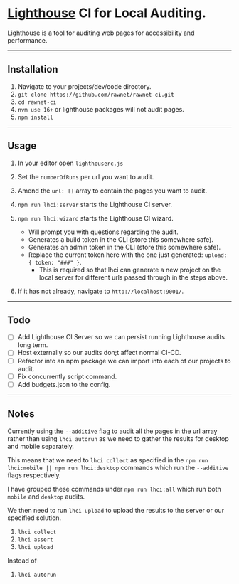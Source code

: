 # [Lighthouse](https://developers.google.com/web/tools/lighthouse/) CI for Local Auditing.
Lighthouse is a tool for auditing web pages for accessibility and performance.

---

## Installation

1. Navigate to your projects/dev/code directory.
1. `git clone https://github.com/rawnet/rawnet-ci.git`
2. `cd rawnet-ci`
3. `nvm use 16+` or lighthouse packages will not audit pages.
4. `npm install`

---

## Usage

1. In your editor open `lighthouserc.js`
2. Set the `numberOfRuns` per url you want to audit.
3. Amend the `url: []` array to contain the pages you want to audit.
4. `npm run lhci:server` starts the Lighthouse CI server.
5. `npm run lhci:wizard` starts the Lighthouse CI wizard.
   
   - Will prompt you with questions regarding the audit.
   - Generates a build token in the CLI (store this somewhere safe).
   - Generates an admin token in the CLI (store this somewhere safe).
   - Replace the current token here with the one just generated: `upload: { token: "###" }`.
     - This is required so that lhci can generate a new project on the local server for different urls passed through in the steps above.

6. If it has not already, navigate to `http://localhost:9001/`.

---

## Todo

- [ ] Add Lighthouse CI Server so we can persist running Lighthouse audits long term.
- [ ] Host externally so our audits don;t affect normal CI-CD.
- [ ] Refactor into an npm package we can import into each of our projects to audit.
- [ ] Fix concurrently script command.
- [ ] Add budgets.json to the config.

---

## Notes

Currently using the `--additive` flag to audit all the pages in the url array rather than using `lhci autorun` as we need to gather the results for desktop and mobile separately.

This means that we need to `lhci collect` as specified in the `npm run lhci:mobile || npm run lhci:desktop` commands which run the `--additive` flags respectively.

I have grouped these commands under `npm run lhci:all` which run both `mobile` and `desktop` audits.

We then need to run `lhci upload` to upload the results to the server or our specified solution.

1. `lhci collect`
2. `lhci assert`
3. `lhci upload`

Instead of

1. `lhci autorun`